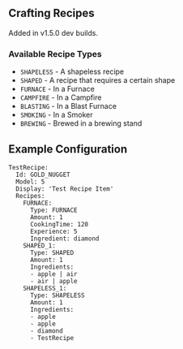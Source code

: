 Crafting Recipes
----------------
Added in v1.5.0 dev builds.

### Available Recipe Types
- `SHAPELESS` - A shapeless recipe
- `SHAPED` - A recipe that requires a certain shape
- `FURNACE` - In a Furnace
- `CAMPFIRE` - In a Campfire
- `BLASTING` - In a Blast Furnace
- `SMOKING` - In a Smoker
- `BREWING` - Brewed in a brewing stand

Example Configuration
---------------------
```
TestRecipe:
  Id: GOLD_NUGGET
  Model: 5
  Display: 'Test Recipe Item'
  Recipes:
    FURNACE:
      Type: FURNACE
      Amount: 1
      CookingTime: 120
      Experience: 5
      Ingredient: diamond
    SHAPED_1:
      Type: SHAPED
      Amount: 1
      Ingredients:
      - apple | air
      - air | apple
    SHAPELESS_1:
      Type: SHAPELESS
      Amount: 1
      Ingredients:
      - apple
      - apple
      - diamond
      - TestRecipe
```